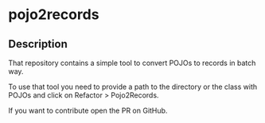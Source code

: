# pojo2records

## Description

That repository contains a simple tool to convert POJOs to records in batch way.

To use that tool you need to provide a path to the directory or the class with POJOs and click on Refactor > Pojo2Records.

If you want to contribute open the PR on GitHub.